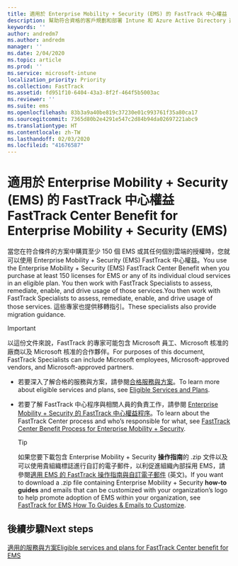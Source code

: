 ```yaml
---
title: 適用於 Enterprise Mobility + Security (EMS) 的 FastTrack 中心權益
description: 幫助符合資格的客戶規劃和部署 Intune 和 Azure Active Directory 進階版的計畫
keywords: ''
author: andredm7
ms.author: andredm
manager: ''
ms.date: 2/04/2020
ms.topic: article
ms.prod: ''
ms.service: microsoft-intune
localization_priority: Priority
ms.collection: FastTrack
ms.assetid: fd951f10-6404-43a3-8f2f-464f5b5003ac
ms.reviewer: ''
ms.suite: ems
ms.openlocfilehash: 83b3a9a40be819c37230e01c993761f35a80ca17
ms.sourcegitcommit: 7365d80b2e4291e547c2d84b94da02697221abc9
ms.translationtype: HT
ms.contentlocale: zh-TW
ms.lasthandoff: 02/03/2020
ms.locfileid: "41676587"
---
```

# <a name="fasttrack-center-benefit-for-enterprise-mobility--security-ems"></a><span data-ttu-id="f654f-103">適用於 Enterprise Mobility + Security (EMS) 的 FastTrack 中心權益</span><span class="sxs-lookup"><span data-stu-id="f654f-103">FastTrack Center Benefit for Enterprise Mobility + Security (EMS)</span></span>

<span data-ttu-id="f654f-104">當您在符合條件的方案中購買至少 150 個 EMS 或其任何個別雲端的授權時，您就可以使用 Enterprise Mobility + Security (EMS) FastTrack 中心權益。</span><span class="sxs-lookup"><span data-stu-id="f654f-104">You use the Enterprise Mobility + Security (EMS) FastTrack Center Benefit when you purchase at least 150 licenses for EMS or any of its individual cloud services in an eligible plan.</span></span> <span data-ttu-id="f654f-105">You then work with FastTrack Specialists to assess, remediate, enable, and drive usage of those services.</span><span class="sxs-lookup"><span data-stu-id="f654f-105">You then work with FastTrack Specialists to assess, remediate, enable, and drive usage of those services.</span></span> <span data-ttu-id="f654f-106">這些專家也提供移轉指引。</span><span class="sxs-lookup"><span data-stu-id="f654f-106">These specialists also provide migration guidance.</span></span> 

> [!IMPORTANT]
> <span data-ttu-id="f654f-107">以這份文件來說，FastTrack 的專家可能包含 Microsoft 員工、Microsoft 核准的廠商以及 Microsoft 核准的合作夥伴。</span><span class="sxs-lookup"><span data-stu-id="f654f-107">For purposes of this document, FastTrack Specialists can include Microsoft employees, Microsoft-approved vendors, and Microsoft-approved partners.</span></span>

- <span data-ttu-id="f654f-108">若要深入了解合格的服務與方案，請參閱[合格服務與方案](M365-eligible-services-and-plans.md)。</span><span class="sxs-lookup"><span data-stu-id="f654f-108">To learn more about eligible services and plans, see [Eligible Services and Plans](M365-eligible-services-and-plans.md).</span></span>

- <span data-ttu-id="f654f-109">若要了解 FastTrack 中心程序與相關人員的負責工作，請參閱 [Enterprise Mobility + Security 的 FastTrack 中心權益程序](EMS-fasttrack-process.md)。</span><span class="sxs-lookup"><span data-stu-id="f654f-109">To learn about the FastTrack Center process and who’s responsible for what, see [FastTrack Center Benefit Process for Enterprise Mobility + Security](EMS-fasttrack-process.md).</span></span>

    > [!TIP]
    > <span data-ttu-id="f654f-110">如果您要下載包含 Enterprise Mobility + Security **操作指南**的 .zip 文件以及可以使用貴組織標誌進行自訂的電子郵件，以利促進組織內部採用 EMS，請參閱[適用 EMS 的 FastTrack 操作指南與自訂電子郵件](https://gallery.technet.microsoft.com/FastTrack-for-EMS-How-To-f170da4c) (英文)。</span><span class="sxs-lookup"><span data-stu-id="f654f-110">If you want to download a .zip file containing Enterprise Mobility + Security **how-to guides** and emails that can be customized with your organization’s logo to help promote adoption of EMS within your organization, see [FastTrack for EMS How To Guides & Emails to Customize](https://gallery.technet.microsoft.com/FastTrack-for-EMS-How-To-f170da4c).</span></span>

## <a name="next-steps"></a><span data-ttu-id="f654f-111">後續步驟</span><span class="sxs-lookup"><span data-stu-id="f654f-111">Next steps</span></span>

[<span data-ttu-id="f654f-112">適用的服務與方案</span><span class="sxs-lookup"><span data-stu-id="f654f-112">Eligible services and plans for FastTrack Center benefit for EMS</span></span>](M365-eligible-services-and-plans.md)


